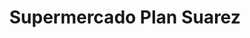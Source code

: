 ---
title: "Supermercado Plan Suarez"
url: /caracas/supermercado-plan-suarez-las-piedritas/
shop: Supermarkt
---